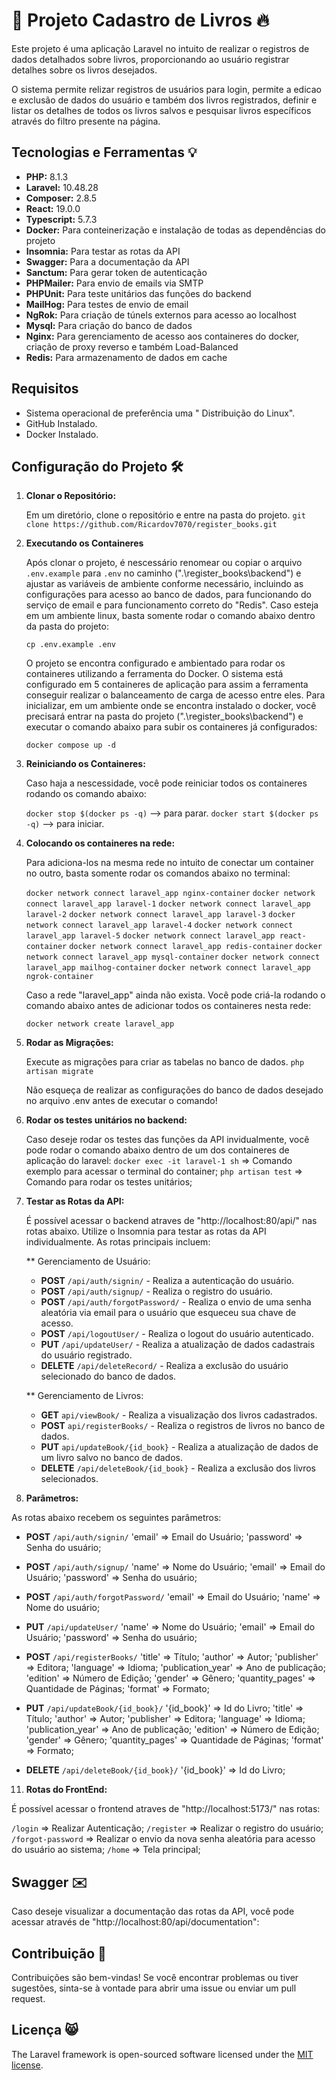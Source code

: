 # 📖 Projeto Cadastro de Livros 🔥

Este projeto é uma aplicação Laravel no intuito de realizar o registros de dados detalhados sobre livros, proporcionando ao usuário registrar detalhes sobre os livros desejados.

O sistema permite relizar registros de usuários para login, permite a edicao e exclusão de dados do usuário e também dos livros registrados, definir e listar os detalhes de todos os livros salvos e pesquisar livros específicos através do filtro presente na página.

## Tecnologias e Ferramentas 💡

- **PHP:** 8.1.3
- **Laravel:** 10.48.28
- **Composer:** 2.8.5
- **React:** 19.0.0
- **Typescript:** 5.7.3
- **Docker:** Para conteinerização e instalação de todas as dependências do projeto
- **Insomnia:** Para testar as rotas da API
- **Swagger:** Para a documentação da API
- **Sanctum:** Para gerar token de autenticação
- **PHPMailer:** Para envio de emails via SMTP
- **PHPUnit:** Para teste unitários das funções do backend
- **MailHog:** Para testes de envio de email
- **NgRok:** Para criação de túnels externos para acesso ao localhost
- **Mysql:** Para criação do banco de dados
- **Nginx:** Para gerenciamento de acesso aos containeres do docker, criação de proxy reverso e também Load-Balanced
- **Redis:** Para armazenamento de dados em cache

## Requisitos

- Sistema operacional de preferência uma " Distribuição do Linux".
- GitHub Instalado.
- Docker Instalado.

## Configuração do Projeto 🛠️

1. **Clonar o Repositório:**

   Em um diretório, clone o repositório e entre na pasta do projeto.
   `git clone https://github.com/Ricardov7070/register_books.git`

2. **Executando os Containeres**

   Após clonar o projeto, é nescessário renomear ou copiar o arquivo `.env.example` para `.env` no caminho (".\register_books\backend") e ajustar as variáveis de ambiente conforme necessário, incluindo as configurações para acesso ao banco de dados, para funcionando do serviço de email e para funcionamento correto do "Redis".
   Caso esteja em um ambiente linux, basta somente rodar o comando abaixo dentro da pasta do projeto:
       
    `cp .env.example .env`

   O projeto se encontra configurado e ambientado para rodar os containeres utilizando a ferramenta do Docker. O sistema está configurado em 5 containeres de aplicação para assim a ferramenta conseguir realizar o balanceamento de carga de acesso entre eles. Para inicializar, em um ambiente onde se encontra instalado o docker, você precisará entrar na pasta do projeto (".\register_books\backend") e executar o comando abaixo para subir os containeres já configurados:
      
    `docker compose up -d`

3. **Reiniciando os Containeres:**

   Caso haja a nescessidade, você pode reiniciar todos os containeres rodando os comando abaixo:

   `docker stop $(docker ps -q)` --> para parar.
   `docker start $(docker ps -q)` --> para iniciar.

4. **Colocando os containeres na rede:**

   Para adiciona-los na mesma rede no intuito de conectar um container no outro, basta somente rodar os comandos abaixo no terminal:

   `docker network connect laravel_app nginx-container`
   `docker network connect laravel_app laravel-1`
   `docker network connect laravel_app laravel-2`
   `docker network connect laravel_app laravel-3`
   `docker network connect laravel_app laravel-4`
   `docker network connect laravel_app laravel-5`
    `docker network connect laravel_app react-container`
   `docker network connect laravel_app redis-container`
   `docker network connect laravel_app mysql-container`
   `docker network connect laravel_app mailhog-container`
   `docker network connect laravel_app ngrok-container`

   Caso a rede "laravel_app" ainda não exista. Você pode criá-la rodando o comando abaixo antes de adicionar todos os containeres nesta rede:

   `docker network create laravel_app`
   
6. **Rodar as Migrações:**

   Execute as migrações para criar as tabelas no banco de dados.
    `php artisan migrate`

   Não esqueça de realizar as configurações do banco de dados desejado no arquivo .env antes de executar o comando!

7. **Rodar os testes unitários no backend:**

    Caso deseje rodar os testes das funções da API invidualmente, você pode rodar o comando abaixo dentro de um dos containeres de aplicação do laravel:
    `docker exec -it laravel-1 sh` => Comando exemplo para acessar o terminal do container;
    `php artisan test` => Comando para rodar os testes unitários;

9. **Testar as Rotas da API:**

   É possível acessar o backend atraves de "http://localhost:80/api/" nas rotas abaixo.
   Utilize o Insomnia para testar as rotas da API individualmente. As rotas principais incluem:

   ** Gerenciamento de Usuário:
   - **POST** `/api/auth/signin/` - Realiza a autenticação do usuário.
   - **POST** `/api/auth/signup/` - Realiza o registro do usuário.
   - **POST** `/api/auth/forgotPassword/` - Realiza o envio de uma senha aleatória via email para o usuário que esqueceu sua chave de acesso.
   - **POST** `/api/logoutUser/` - Realiza o logout do usuário autenticado.
   - **PUT** `/api/updateUser/` - Realiza a atualização de dados cadastrais do usuário registrado.
   - **DELETE** `/api/deleteRecord/` - Realiza a exclusão do usuário selecionado do banco de dados.

   ** Gerenciamento de Livros:
   - **GET** `api/viewBook/` - Realiza a visualização dos livros cadastrados.
   - **POST** `api/registerBooks/` - Realiza o registros de livros no banco de dados.
   - **PUT** `api/updateBook/{id_book}` - Realiza a atualização de dados de um livro salvo no banco de dados.
   - **DELETE** `/api/deleteBook/{id_book}` - Realiza a exclusão dos livros selecionados.

10. **Parâmetros:**

As rotas abaixo recebem os seguintes parâmetros:

- **POST** `/api/auth/signin/`
   'email' => Email do Usuário;
   'password' => Senha do usuário;

- **POST** `/api/auth/signup/`
   'name' => Nome do Usuário;
   'email' => Email do Usuário;
   'password' => Senha do usuário;

- **POST** `/api/auth/forgotPassword/`
   'email' => Email do Usuário;
   'name' => Nome do usuário;

- **PUT** `/api/updateUser/`
   'name' => Nome do Usuário;
   'email' => Email do Usuário;
   'password' => Senha do usuário;

- **POST** `/api/registerBooks/`
    'title' => Título;
    'author' => Autor;
    'publisher' => Editora;
    'language' => Idioma;
    'publication_year' => Ano de publicação;
    'edition' => Número de Edição;
    'gender' => Gênero;
    'quantity_pages' => Quantidade de Páginas;
    'format' => Formato;

- **PUT** `/api/updateBook/{id_book}/`
    '{id_book}' => Id do Livro;
    'title' => Título;
    'author' => Autor;
    'publisher' => Editora;
    'language' => Idioma;
    'publication_year' => Ano de publicação;
    'edition' => Número de Edição;
    'gender' => Gênero;
    'quantity_pages' => Quantidade de Páginas;
    'format' => Formato;

- **DELETE** `/api/deleteBook/{id_book}/`
   '{id_book}' => Id do Livro;

11. **Rotas do FrontEnd:**

   É possível acessar o frontend atraves de "http://localhost:5173/" nas rotas:

   `/login` => Realizar Autenticação;
   `/register` => Realizar o registro do usuário;
   `/forgot-password` => Realizar o envio da nova senha aleatória para acesso do usuário ao sistema;
   `/home` => Tela principal;

## Swagger ✉️

  Caso deseje visualizar a documentação das rotas da API, você pode acessar através de "http://localhost:80/api/documentation":

## Contribuição 🤲

Contribuições são bem-vindas! Se você encontrar problemas ou tiver sugestões, sinta-se à vontade para abrir uma issue ou enviar um pull request.

## Licença 😸

The Laravel framework is open-sourced software licensed under the [MIT license](https://opensource.org/licenses/MIT).
